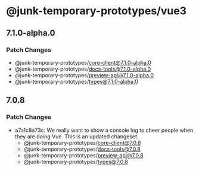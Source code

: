 # @junk-temporary-prototypes/vue3

## 7.1.0-alpha.0

### Patch Changes

- @junk-temporary-prototypes/core-client@7.1.0-alpha.0
- @junk-temporary-prototypes/docs-tools@7.1.0-alpha.0
- @junk-temporary-prototypes/preview-api@7.1.0-alpha.0
- @junk-temporary-prototypes/types@7.1.0-alpha.0

## 7.0.8

### Patch Changes

- a7a1c8a73c: We really want to show a console log to cheer people when they are doing Vue. This is an updated changeset.
  - @junk-temporary-prototypes/core-client@7.0.8
  - @junk-temporary-prototypes/docs-tools@7.0.8
  - @junk-temporary-prototypes/preview-api@7.0.8
  - @junk-temporary-prototypes/types@7.0.8
